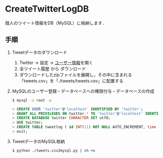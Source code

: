 # CreateTwitterLogDB

個人のツイート情報をDB（MySQL）に格納します．

## 手順

1. Tweetデータのダウンロード  
    1. Twitter → 設定 → [ユーザー情報](https://twitter.com/settings/account)を開く  
    2. 全ツイート履歴 から ダウンロード  
    3. ダウンロードしたzipファイルを展開し，その中に含まれる「tweets.csv」を「./tweets/tweets.csv」に配置する

2. MySQLのユーザー登録・データベースへの権限付与・データベースの作成  
    ```sh
    $ mysql -u root -p
    ```
    ```sql
    > CREATE USER 'twitter'@'localhost' IDENTIFIED BY 'twitter';
    > GRANT ALL PRIVILEGES ON twitter.* TO 'twitter'@'localhost' IDENTIFIED BY 'twitter';
    > CREATE DATABASE twitter CHARACTER SET utf8;
    > USE twitter;
    > CREATE TABLE tweetlog ( id INT(11) NOT NULL AUTO_INCREMENT, time DATE, tweet VARCHAR(256), PRIMARY KEY (id) );
    > exit;
    ```

3. TweetデータのMySQL格納
    ```sh
    $ python ./tweets.csv2mysql.py | sh +x
    ```
